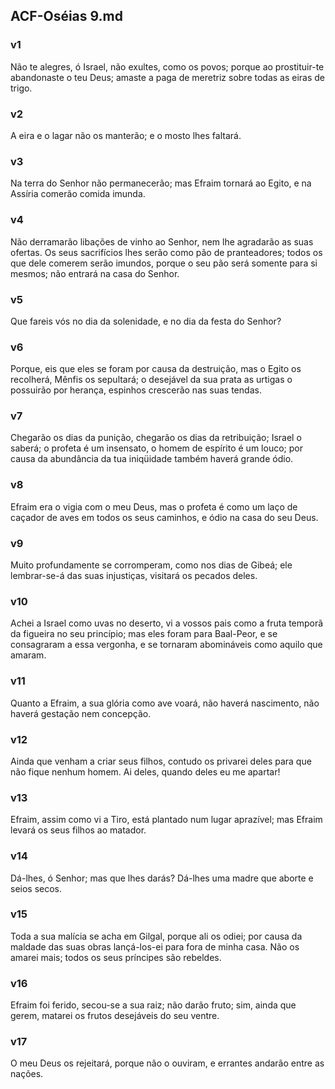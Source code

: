 ## ACF-Oséias 9.md
### v1
 Não te alegres, ó Israel, não exultes, como os povos; porque ao prostituir-te abandonaste o teu Deus; amaste a paga de meretriz sobre todas as eiras de trigo.
### v2
 A eira e o lagar não os manterão; e o mosto lhes faltará.
### v3
 Na terra do Senhor não permanecerão; mas Efraim tornará ao Egito, e na Assíria comerão comida imunda.
### v4
 Não derramarão libações de vinho ao Senhor, nem lhe agradarão as suas ofertas. Os seus sacrifícios lhes serão como pão de pranteadores; todos os que dele comerem serão imundos, porque o seu pão será somente para si mesmos; não entrará na casa do Senhor.
### v5
 Que fareis vós no dia da solenidade, e no dia da festa do Senhor?
### v6
 Porque, eis que eles se foram por causa da destruição, mas o Egito os recolherá, Mênfis os sepultará; o desejável da sua prata as urtigas o possuirão por herança, espinhos crescerão nas suas tendas.
### v7
 Chegarão os dias da punição, chegarão os dias da retribuição; Israel o saberá; o profeta é um insensato, o homem de espírito é um louco; por causa da abundância da tua iniqüidade também haverá grande ódio.
### v8
 Efraim era o vigia com o meu Deus, mas o profeta é como um laço de caçador de aves em todos os seus caminhos, e ódio na casa do seu Deus.
### v9
 Muito profundamente se corromperam, como nos dias de Gibeá; ele lembrar-se-á das suas injustiças, visitará os pecados deles.
### v10
 Achei a Israel como uvas no deserto, vi a vossos pais como a fruta temporã da figueira no seu princípio; mas eles foram para Baal-Peor, e se consagraram a essa vergonha, e se tornaram abomináveis como aquilo que amaram.
### v11
 Quanto a Efraim, a sua glória como ave voará, não haverá nascimento, não haverá gestação nem concepção.
### v12
 Ainda que venham a criar seus filhos, contudo os privarei deles para que não fique nenhum homem. Ai deles, quando deles eu me apartar!
### v13
 Efraim, assim como vi a Tiro, está plantado num lugar aprazível; mas Efraim levará os seus filhos ao matador.
### v14
 Dá-lhes, ó Senhor; mas que lhes darás? Dá-lhes uma madre que aborte e seios secos.
### v15
 Toda a sua malícia se acha em Gilgal, porque ali os odiei; por causa da maldade das suas obras lançá-los-ei para fora de minha casa. Não os amarei mais; todos os seus príncipes são rebeldes.
### v16
 Efraim foi ferido, secou-se a sua raiz; não darão fruto; sim, ainda que gerem, matarei os frutos desejáveis do seu ventre.
### v17
 O meu Deus os rejeitará, porque não o ouviram, e errantes andarão entre as nações.
